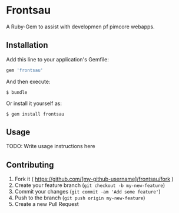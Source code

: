 # Frontsau

A Ruby-Gem to assist with developmen pf pimcore webapps.

## Installation

Add this line to your application's Gemfile:

```ruby
gem 'frontsau'
```

And then execute:

    $ bundle

Or install it yourself as:

    $ gem install frontsau

## Usage

TODO: Write usage instructions here

## Contributing

1. Fork it ( https://github.com/[my-github-username]/frontsau/fork )
2. Create your feature branch (`git checkout -b my-new-feature`)
3. Commit your changes (`git commit -am 'Add some feature'`)
4. Push to the branch (`git push origin my-new-feature`)
5. Create a new Pull Request
